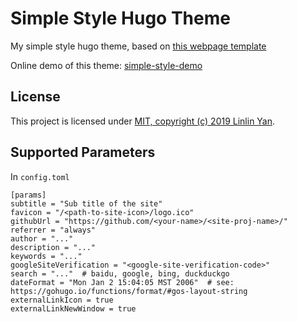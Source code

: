 # Simple Style Hugo Theme

My simple style hugo theme, based on [this webpage template](https://yanlinlin82.github.io/webpage-templates/simple-style/index.html)

Online demo of this theme: [simple-style-demo](https://yanlinlin82.github.io/simple-style-demo/)

## License

This project is licensed under [MIT, copyright (c) 2019 Linlin Yan](https://github.com/yanlinlin82/simple-style/blob/master/LICENSE).

## Supported Parameters

In `config.toml`

```
[params]
subtitle = "Sub title of the site"
favicon = "/<path-to-site-icon>/logo.ico"
githubUrl = "https://github.com/<your-name>/<site-proj-name>/"
referrer = "always"
author = "..."
description = "..."
keywords = "..."
googleSiteVerification = "<google-site-verification-code>"
search = "..."  # baidu, google, bing, duckduckgo
dateFormat = "Mon Jan 2 15:04:05 MST 2006"  # see: https://gohugo.io/functions/format/#gos-layout-string
externalLinkIcon = true
externalLinkNewWindow = true
```
